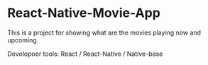 # React-Native-Movie-App

This is a project for showing what are the movies playing now and upcoming.


Devolopoer tools: React / React-Native / Native-base
